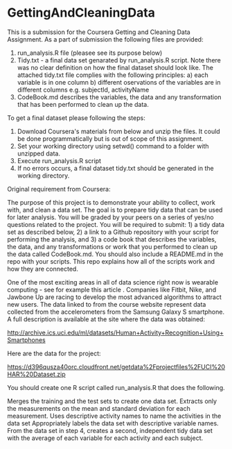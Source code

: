 # GettingAndCleaningData
This is a submission for the Coursera Getting and Cleaning Data Assignment. As a part of submission the following files are provided:
1. run_analysis.R file (pleasee see its purpose  below)
2. Tidy.txt - a final data set genarated by run_analysis.R script. Note there was no clear definition on how the final dataset should look like. The attached tidy.txt file complies with the following principles:
  a) each variable is in one column
  b) different oservations of the variables are in different columns e.g. subjectId, activityName
3. CodeBook.md describes the variables, the data and any transformation that has been performed to clean up the data. 

To get a final dataset please following the steps:
1. Download Coursera's materials from below and unzip the files. It could be done programmatically but is out of scope of this assignment. 
2. Set your working directory using setwd() command to a folder with unzipped data.
3. Execute run_analysis.R script
4. If no errors occurs, a final dataset tidy.txt should be generated in the working directory.


Original requirement from Coursera:

The purpose of this project is to demonstrate your ability to collect, work with, and clean a data set. The goal is to prepare tidy data that can be used for later analysis. You will be graded by your peers on a series of yes/no questions related to the project. You will be required to submit: 1) a tidy data set as described below, 2) a link to a Github repository with your script for performing the analysis, and 3) a code book that describes the variables, the data, and any transformations or work that you performed to clean up the data called CodeBook.md. You should also include a README.md in the repo with your scripts. This repo explains how all of the scripts work and how they are connected.

One of the most exciting areas in all of data science right now is wearable computing - see for example this article . Companies like Fitbit, Nike, and Jawbone Up are racing to develop the most advanced algorithms to attract new users. The data linked to from the course website represent data collected from the accelerometers from the Samsung Galaxy S smartphone. A full description is available at the site where the data was obtained:

http://archive.ics.uci.edu/ml/datasets/Human+Activity+Recognition+Using+Smartphones

Here are the data for the project:

https://d396qusza40orc.cloudfront.net/getdata%2Fprojectfiles%2FUCI%20HAR%20Dataset.zip

You should create one R script called run_analysis.R that does the following.

Merges the training and the test sets to create one data set.
Extracts only the measurements on the mean and standard deviation for each measurement.
Uses descriptive activity names to name the activities in the data set
Appropriately labels the data set with descriptive variable names.
From the data set in step 4, creates a second, independent tidy data set with the average of each variable for each activity and each subject.
